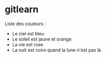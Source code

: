 # gitlearn

Liste des couleurs :
- Le ciel est bleu
- Le soleil est jaune et orange
- La vie est rose
- La nuit est noire quand la lune n'est pas là
